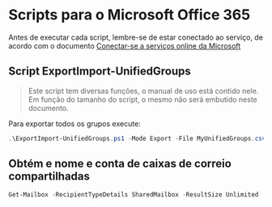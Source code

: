 # Scripts para o Microsoft Office 365

Antes de executar cada script, lembre-se de estar conectado ao serviço, de acordo com o documento 
[Conectar-se a serviços online da Microsoft](../documentos/powerShell-connect2services.md)

## Script ExportImport-UnifiedGroups

> Este script tem diversas funções, o manual de uso está contido nele. Em função do tamanho do script, 
> o mesmo não será embutido neste documento.

Para exportar todos os grupos execute:

```PowerShell
.\ExportImport-UnifiedGroups.ps1 -Mode Export -File MyUnifiedGroups.csv
```

## Obtém e nome e conta de caixas de correio compartilhadas

```PowerShell
Get-Mailbox -RecipientTypeDetails SharedMailbox -ResultSize Unlimited | select PrimarySmtpAddress,DisplayName |  export-csv c:\temp\SharedMailboxUsers.csv -Encoding UTF8
```

